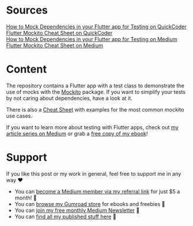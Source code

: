 # Sources

[How to Mock Dependencies in your Flutter app for Testing on QuickCoder](https://quickcoder.org/flutter-dependency-mocking/)<br />
[Flutter Mockito Cheat Sheet on QuickCoder](https://quickcoder.org/mockito-cheat-sheet/)<br />
[How to Mock Dependencies in your Flutter app for Testing on Medium](https://levelup.gitconnected.com/how-to-mock-dependencies-in-your-flutter-app-for-testing-54c49251740a)<br />
[Flutter Mockito Cheat Sheet on Medium](https://levelup.gitconnected.com/flutter-mockito-package-cheat-sheet-ef49254ec62a)

# Content

The repository contains a Flutter app with a test class to demonstrate the use of mocks with the [Mockito](https://pub.dev/packages/mockito) package. If you want to simplify your tests by not caring about dependencies, have a look at it.

There is also a [Cheat Sheet](https://github.com/xeladu/flutter_dependency_mocking/blob/main/test/mockito_cheat_sheet_test.dart) with examples for the most common mockito use cases.

If you want to learn more about testing with Flutter apps, check out [my article series on Medium](https://xeladu.medium.com/list/test-your-flutter-app-aabad9825b7f) or grab a [free copy of my ebook](https://xeladu.gumroad.com/l/ftg)!

# Support

If you like this post or my work in general, feel free to support me in any way ❤

- You can [become a Medium member via my referral link](https://xeladu.medium.com/membership) for just $5 a month! 💖
- You can [browse my Gumroad store](https://xeladu.gumroad.com) for ebooks and freebies 📙
- You can [join my free monthly Medium Newsletter](https://bit.ly/xeladu-medium) 💌
- You can [find all my published stuff here](https://xeladu.medium.com/%E2%84%B9-xeladus-info-point-find-quickly-what-you-need-bbe620e97d8c) 📑
